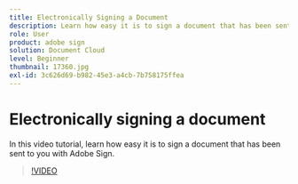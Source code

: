 ```yaml
---
title: Electronically Signing a Document
description: Learn how easy it is to sign a document that has been sent to you with Adobe Sign
role: User
product: adobe sign
solution: Document Cloud
level: Beginner
thumbnail: 17360.jpg
exl-id: 3c626d69-b982-45e3-a4cb-7b758175ffea
---
```

# Electronically signing a document

In this video tutorial, learn how easy it is to sign a document that has been sent to you with Adobe Sign.

>[!VIDEO](https://video.tv.adobe.com/v/17360?hidetitle=true)

